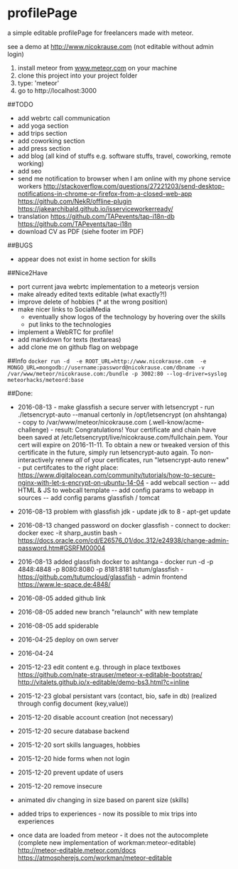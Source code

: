 # profilePage
a simple editable profilePage for freelancers made with meteor. 

see a demo at http://www.nicokrause.com (not editable without admin login)

1. install meteor from www.meteor.com on your machine
2. clone this project into your project folder
3. type: 'meteor'
4. go to http://localhost:3000


##TODO
- add webrtc call communication 
- add yoga section
- add trips section
- add coworking section
- add press section
- add blog (all kind of stuffs e.g. software stuffs, travel, coworking, remote working)
- add seo
- send me notification to browser when I am online with my phone service workers
			http://stackoverflow.com/questions/27221203/send-desktop-notifications-in-chrome-or-firefox-from-a-closed-web-app
			https://github.com/NekR/offline-plugin
			https://jakearchibald.github.io/isserviceworkerready/
- translation 
	https://github.com/TAPevents/tap-i18n-db
	https://github.com/TAPevents/tap-i18n
- download CV as PDF (siehe footer im PDF)

##BUGS
- appear does not exist in home section for skills

##Nice2Have
- port current java webrtc implementation to a meteorjs version 
- make already edited texts editable (what exactly?!)
- improve delete of hobbies (* at the wrong position)
- make nicer links to SocialMedia 
	- eventually show logos of the technology by hovering over the skills
	- put links to the technologies
- implement a WebRTC for profile!
- add markdown for texts (textareas)
- add clone me on github flag on webpage

##Info
``
	docker run -d  -e ROOT_URL=http://www.nicokrause.com  -e MONGO_URL=mongodb://username:password@nicokrause.com/dbname -v /var/www/meteor/nicokrause.com:/bundle -p 3002:80 --log-driver=syslog     meteorhacks/meteord:base
``


##Done:
- 2016-08-13 - make glassfish a secure server with letsencrypt
			 - run ./letsencrypt-auto --manual certonly in /opt/letsencrypt (on ahshtanga)
			 - copy to /var/www/meteor/nicokrause.com (.well-know/acme-challenge)
			 - result: Congratulations! Your certificate and chain have been saved at
				/etc/letsencrypt/live/nicokrause.com/fullchain.pem. Your cert will
			   		expire on 2016-11-11. To obtain a new or tweaked version of this
			   		certificate in the future, simply run letsencrypt-auto again. To
			   		non-interactively renew *all* of your certificates, run
			   		"letsencrypt-auto renew"
			- put certifcates to the right place: 
				https://www.digitalocean.com/community/tutorials/how-to-secure-nginx-with-let-s-encrypt-on-ubuntu-14-04
			- add webcall section 
				-- add HTML & JS to webcall template
				-- add config params to webapp in sources 
				-- add config params glassfish / tomcat 

- 2016-08-13 problem with glassfish jdk - update jdk to 8
			- apt-get update
- 2016-08-13 changed password on docker glassfish 
				- connect to docker: docker exec -it sharp_austin bash
				- https://docs.oracle.com/cd/E26576_01/doc.312/e24938/change-admin-password.htm#GSRFM00004
- 2016-08-13 added glassfish docker to ashtanga
		- docker run -d -p 4848:4848 -p 8080:8080 -p 8181:8181 tutum/glassfish
			- https://github.com/tutumcloud/glassfish
			- admin frontend https://www.le-space.de:4848/

	

- 2016-08-05 added github link
- 2016-08-05 added new branch "relaunch" with new template
- 2016-08-05 add spiderable
- 2016-04-25 deploy on own server
- 2016-04-24  
- 2015-12-23 edit content e.g.  through in place textboxes
				https://github.com/nate-strauser/meteor-x-editable-bootstrap/
				http://vitalets.github.io/x-editable/demo-bs3.html?c=inline
- 2015-12-23 global persistant vars (contact, bio, safe in db) (realized through config document (key,value))
- 2015-12-20 disable account creation (not necessary)
- 2015-12-20 secure database backend
- 2015-12-20 sort skills languages, hobbies
- 2015-12-20 hide forms when not login
- 2015-12-20 prevent update of users
- 2015-12-20 remove insecure
- animated div changing in size based on parent size (skills)
- added trips to experiences - now its possible to mix trips into experiences 
- once data are loaded from meteor - it does not the autocomplete (complete new implementation of workman:meteor-editable)	
	http://meteor-editable.meteor.com/docs
	https://atmospherejs.com/workman/meteor-editable







